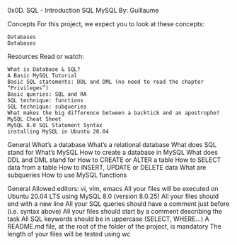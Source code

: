 0x0D. SQL - Introduction
SQL
MySQL
 By: Guillaume

Concepts
For this project, we expect you to look at these concepts:

	Databases
	Databases

Resources
Read or watch:

	What is Database & SQL?
	A Basic MySQL Tutorial
	Basic SQL statements: DDL and DML (no need to read the chapter “Privileges”)
	Basic queries: SQL and RA
	SQL technique: functions
	SQL technique: subqueries
	What makes the big difference between a backtick and an apostrophe?
	MySQL Cheat Sheet
	MySQL 8.0 SQL Statement Syntax
	installing MySQL in Ubuntu 20.04


General
	What’s a database
	What’s a relational database
	What does SQL stand for
	What’s MySQL
	How to create a database in MySQL
	What does DDL and DML stand for
	How to CREATE or ALTER a table
	How to SELECT data from a table
	How to INSERT, UPDATE or DELETE data
	What are subqueries
	How to use MySQL functions

General
	Allowed editors: vi, vim, emacs
	All your files will be executed on Ubuntu 20.04 LTS using MySQL 8.0 (version 8.0.25)
	All your files should end with a new line
	All your SQL queries should have a comment just before (i.e. syntax above)
	All your files should start by a comment describing the task
	All SQL keywords should be in uppercase (SELECT, WHERE…)
	A README.md file, at the root of the folder of the project, is mandatory
	The length of your files will be tested using wc



